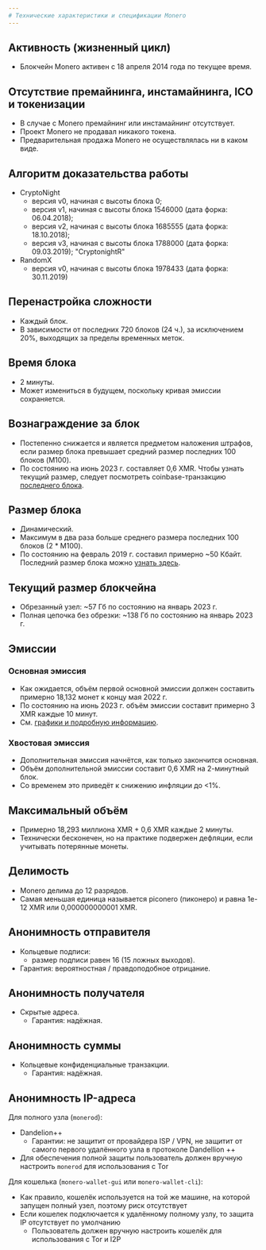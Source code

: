 ```yaml
---
# Технические характеристики и спецификации Monero
---
```


##  Активность (жизненный цикл)

* Блокчейн Monero активен с 18 апреля 2014 года по текущее время.

## Отсутствие премайнинга, инстамайнинга, ICO и токенизации  

* В случае с Monero премайнинг или инстамайнинг отсутствует.
* Проект Monero не продавал никакого токена.
* Предварительная продажа Monero не осуществлялась ни в каком виде.

## Алгоритм доказательства работы  

* CryptoNight
    * версия v0, начиная с высоты блока 0;
    * версия v1, начиная с высоты блока 1546000 (дата форка: 06.04.2018);
    * версия v2, начиная с высоты блока 1685555 (дата форка: 18.10.2018);
    * версия v3, начиная с высоты блока 1788000 (дата форка: 09.03.2019); "CryptonightR"
* RandomX
    * версия v0, начиная с высоты блока 1978433 (дата форка: 30.11.2019)

## Перенастройка сложности  

* Каждый блок.
* В зависимости от последних 720 блоков (24 ч.), за исключением 20%, выходящих за пределы временных меток.

## Время блока  

* 2 минуты.
* Может измениться в будущем, поскольку кривая эмиссии сохраняется.

## Вознаграждение за блок  

* Постепенно снижается и является предметом наложения штрафов, если размер блока превышает средний размер последних 100 блоков (M100).
* По состоянию на июнь 2023 г. составляет 0,6 XMR. Чтобы узнать текущий размер, следует посмотреть coinbase-транзакцию [последнего блока](https://xmrchain.net/).

## Размер блока  

* Динамический.
* Максимум в два раза больше среднего размера последних 100 блоков (2 * M100).
* По состоянию на февраль 2019 г. составил примерно ~50 Кбайт. Последний размер блока можно [узнать здесь](https://bitinfocharts.com/comparison/monero-size.html#3m).

## Текущий размер блокчейна

* Обрезанный узел: ~57 Гб по состоянию на январь 2023 г.
* Полная цепочка без обрезки: ~138 Гб по состоянию на январь 2023 г.

## Эмиссии

### Основная эмиссия  

* Как ожидается, объём первой основной эмиссии должен составить примерно 18,132 монет к концу мая 2022 г.
* По состоянию на июнь 2023 г. объём эмиссии составит примерно 3 XMR каждые 10 минут.
* См. [графики и подробную информацию](https://www.reddit.com/r/Monero/comments/512kwh/useful_for_learning_about_monero_coin_emission/).

### Хвостовая эмиссия  

* Дополнительная эмиссия начнётся, как только закончится основная.
* Объём дополнительной эмиссии составит 0,6 XMR на 2-минутный блок.
* Со временем это приведёт к снижению инфляции до <1%.

## Максимальный объём  

* Примерно 18,293 миллиона XMR + 0,6 XMR каждые 2 минуты.
* Технически бесконечен, но на практике подвержен дефляции, если учитывать потерянные монеты.

## Делимость  

* Monero делима до 12 разрядов.
* Самая меньшая единица называется piconero (пиконеро) и равна 1e-12 XMR или 0,000000000001 XMR.

## Анонимность отправителя  

* Кольцевые подписи:
    * размер подписи равен 16 (15 ложных выходов).
* Гарантия: вероятностная / правдоподобное отрицание.

## Анонимность получателя  

* Скрытые адреса.
    * Гарантия: надёжная.

## Анонимность суммы  

* Кольцевые конфиденциальные транзакции.
    * Гарантия: надёжная.

## Анонимность IP-адреса  

Для полного узла (`monerod`):

* Dandelion++
    * Гарантии: не защитит от провайдера ISP / VPN, не защитит от самого первого удалённого узла в протоколе Dandellion ++
* Для обеспечения полной защиты пользователь должен вручную настроить `monerod` для использования с Tor

Для кошелька (`monero-wallet-gui` или `monero-wallet-cli`):

* Как правило, кошелёк используется на той же машине, на которой запущен полный узел, поэтому риск отсутствует
* Если кошелек подключается к удалённому полному узлу, то защита IP отсутствует по умолчанию
    * Пользователь должен вручную настроить кошелёк для использования с Tor и I2P
